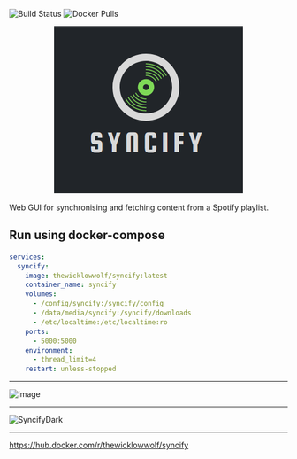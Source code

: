 ![Build Status](https://github.com/TheWicklowWolf/Syncify/actions/workflows/main.yml/badge.svg)
![Docker Pulls](https://img.shields.io/docker/pulls/thewicklowwolf/syncify.svg)

<p align="center">
  
<img src="https://raw.githubusercontent.com/TheWicklowWolf/Syncify/main/src/static/syncify_full_logo.png" alt="logo">

</p>

Web GUI for synchronising and fetching content from a Spotify playlist.


## Run using docker-compose

```yaml
services:
  syncify:
    image: thewicklowwolf/syncify:latest
    container_name: syncify
    volumes:
      - /config/syncify:/syncify/config
      - /data/media/syncify:/syncify/downloads
      - /etc/localtime:/etc/localtime:ro
    ports:
      - 5000:5000
    environment:
      - thread_limit=4
    restart: unless-stopped
```

---


![image](https://github.com/TheWicklowWolf/Syncify/assets/111055425/025365a6-095f-4110-9c28-4be2921d6f47)


---


![SyncifyDark](https://github.com/TheWicklowWolf/Syncify/assets/111055425/0ef9bb70-77c4-4da5-95b5-889839b63b84)


---


https://hub.docker.com/r/thewicklowwolf/syncify
